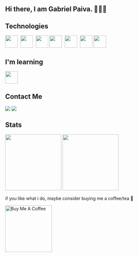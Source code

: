 ## Hi there, I am Gabriel Paiva. 🙋🏽‍♂️

## Technologies

<div>
<img src="https://cdn.jsdelivr.net/gh/devicons/devicon/icons/react/react-original.svg" width="40" style="margin-right: 5px;"/>
<img src="https://cdn.jsdelivr.net/gh/devicons/devicon/icons/typescript/typescript-original.svg" width="40" style="margin-right: 5px;"/>
<img src="https://cdn.jsdelivr.net/gh/devicons/devicon/icons/nodejs/nodejs-plain.svg" width="40" />
<img src="https://cdn.jsdelivr.net/gh/devicons/devicon/icons/vuejs/vuejs-original.svg" width="40" style="margin-right: 5px;" />
<img src="https://cdn.jsdelivr.net/gh/devicons/devicon/icons/javascript/javascript-original.svg" width="40" style="margin-right: 5px;"/>
<img src="https://cdn.jsdelivr.net/gh/devicons/devicon/icons/graphql/graphql-plain.svg" width="40"/>
<img src="https://cdn.jsdelivr.net/gh/devicons/devicon/icons/python/python-original.svg" width="40" style="margin-right: 5px;"/>
</div>

## I'm learning

<img src="https://cdn.jsdelivr.net/gh/devicons/devicon/icons/swift/swift-original.svg" width="40"/>

## Contact Me

<a href="https://www.linkedin.com/in/gabrielpaiva00" target="_blank"><img src="https://img.shields.io/badge/-LinkedIn-%230077B5?style=for-the-badge&logo=linkedin&logoColor=white" target="_blank"></a>
<a href = "mailto:gabriel.paiva0@icloud.com"><img src="https://img.shields.io/badge/mail-D14836?style=for-the-badge&logo=gmail&logoColor=white" target="_blank"></a>

## Stats

<div>
<img height="180em" src="https://github-readme-stats.vercel.app/api/top-langs/?username=gpaiva00&layout=compact&langs_count=7&theme=dracula" />
<img height="180em" src="https://github-readme-stats.vercel.app/api?username=gpaiva00&show_icons=true&theme=dracula&include_all_commits=true&count_private=true" />
</div>

if you like what i do, maybe consider buying me a coffee/tea 🥹

<a href="https://www.buymeacoffee.com/gpaiva" target="_blank"><img src="https://cdn.buymeacoffee.com/buttons/v2/default-red.png" alt="Buy Me A Coffee" width="150" ></a>

<!--
**gpaiva00/gpaiva00** is a ✨ _special_ ✨ repository because its `README.md` (this file) appears on your GitHub profile.

Here are some ideas to get you started:

- 🔭 I’m currently working on ...
- 🌱 I’m currently learning ...
- 👯 I’m looking to collaborate on ...
- 🤔 I’m looking for help with ...
- 💬 Ask me about ...
- 📫 How to reach me: ...
- 😄 Pronouns: ...
- ⚡ Fun fact: ...
-->
